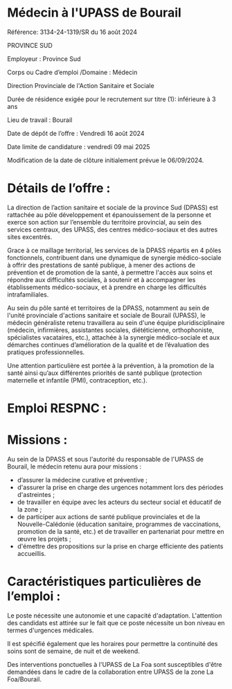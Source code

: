 # Médecin à l'UPASS de Bourail

Référence: 3134-24-1319/SR du 16 août 2024

PROVINCE SUD

Employeur : Province Sud

Corps ou Cadre d’emploi /Domaine : Médecin

Direction Provinciale de l'Action Sanitaire et Sociale

Durée de résidence exigée pour le recrutement sur titre (1): inférieure à 3 ans

Lieu de travail : Bourail

Date de dépôt de l’offre : Vendredi 16 août 2024

Date limite de candidature : vendredi 09 mai 2025

Modification de la date de clôture initialement prévue le 06/09/2024.

# Détails de l’offre :

La direction de l’action sanitaire et sociale de la province Sud (DPASS) est rattachée au pôle développement et épanouissement de la personne et exerce son action sur l’ensemble du territoire provincial, au sein des services centraux, des UPASS, des centres médico-sociaux et des autres sites excentrés.

Grace à ce maillage territorial, les services de la DPASS répartis en 4 pôles fonctionnels, contribuent dans une dynamique de synergie médico-sociale à offrir des prestations de santé publique, à mener des actions de prévention et de promotion de la santé, à permettre l'accès aux soins et répondre aux difficultés sociales, à soutenir et à accompagner les établissements médico-sociaux, et à prendre en charge les difficultés intrafamiliales.

Au sein du pôle santé et territoires de la DPASS, notamment au sein de l'unité provinciale d'actions sanitaire et sociale de Bourail (UPASS), le médecin généraliste retenu travaillera au sein d'une équipe pluridisciplinaire (médecin, infirmières, assistantes sociales, diététicienne, orthophoniste, spécialistes vacataires, etc.), attachée à la synergie médico-sociale et aux démarches continues d’amélioration de la qualité et de l’évaluation des pratiques professionnelles.

Une attention particulière est portée à la prévention, à la promotion de la santé ainsi qu’aux différentes priorités de santé publique (protection maternelle et infantile (PMI), contraception, etc.).

# Emploi RESPNC :

# Missions :

Au sein de la DPASS et sous l'autorité du responsable de l'UPASS de Bourail, le médecin retenu aura pour missions :

- d’assurer la médecine curative et préventive ;
- d'assurer la prise en charge des urgences notamment lors des périodes d'astreintes ;
- de travailler en équipe avec les acteurs du secteur social et éducatif de la zone ;
- de participer aux actions de santé publique provinciales et de la Nouvelle-Calédonie (éducation sanitaire, programmes de vaccinations, promotion de la santé, etc.) et de travailler en partenariat pour mettre en œuvre les projets ;
- d'émettre des propositions sur la prise en charge efficiente des patients accueillis.

# Caractéristiques particulières de l’emploi :

Le poste nécessite une autonomie et une capacité d'adaptation. L'attention des candidats est attirée sur le fait que ce poste nécessite un bon niveau en termes d'urgences médicales.

Il est spécifié également que les horaires pour permettre la continuité des soins sont de semaine, de nuit et de weekend.

Des interventions ponctuelles à l'UPASS de La Foa sont susceptibles d'être demandées dans le cadre de la collaboration entre UPASS de la zone La Foa/Bourail.